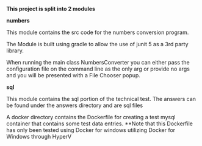 **This project is split into 2 modules**

**numbers**

This module contains the src code for the numbers conversion program.

The Module is built using gradle to allow the use of junit 5 as a 3rd party library.

When running the main class NumbersConverter you can either pass the configuration file on the command line as the only arg or provide no args and you will be presented with a File Chooser popup.

**sql**

This module contains the sql portion of the technical test.
The answers can be found under the answers directory and are sql files

A docker directory contains the Dockerfile for creating a test mysql container that contains some test data entries. 
**Note that this Dockerfile has only been tested using Docker for windows utilizing Docker for Windows through HyperV